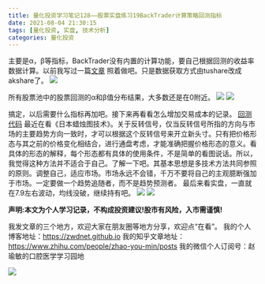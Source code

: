 ```yaml
---
title: 量化投资学习笔记128——股票实盘练习19BackTrader计算策略回测指标
date: 2021-08-04 21:30:15
tags: [量化投资, 实盘, 技术分析]
categories: 量化投资
---
```

主要是α，β等指标，BackTrader没有内置的计算功能，要自己根据回测的收益率数据计算。以前我写过一篇[文章](https://zhuanlan.zhihu.com/p/164533005)
照着做吧。只是数据获取方式由tushare改成akshare了。
![](https://zymblog-1258069789.cos.ap-chengdu.myqcloud.com/blog0178-QTLearn/98/01.jpg)

所有股票池中的股票回测的α和β值分布结果，大多数还是在0附近。
![](https://zymblog-1258069789.cos.ap-chengdu.myqcloud.com/blog0178-QTLearn/98/02.png)
![](https://zymblog-1258069789.cos.ap-chengdu.myqcloud.com/blog0178-QTLearn/98/03.png)


搞定，以后需要什么指标再加吧。接下来再看看怎么增加交易成本的记录。
[回测代码](https://github.com/zwdnet/stockpractice/blob/main/ma/doBacktest.py)
最近在看《日本蜡烛图技术》。关于反转信号，仅当反转信号所指的方向与市场的主要趋势方向一致时，才可以根据这个反转信号来开立新头寸。只有把价格形态与其之前的价格变化相结合，进行通盘考虑，才能准确把握价格形态的意义。看具体的形态的解释，每个形态都有具体的使用条件，不是简单的看图说话。所以，我觉得这种方法并不适合于自己。了解一下吧。其基本思想是多技术方法共同参照的原则。调整自己，适应市场。市场永远不会错，千万不要将自己的主观臆断强加于市场。一定要做一个趋势追随者，而不是趋势预测者。
最后来看实盘，一直就在7.9左右波动，均线没破，继续持有吧。
![](https://zymblog-1258069789.cos.ap-chengdu.myqcloud.com/blog0178-QTLearn/98/04.jpg)
![](https://zymblog-1258069789.cos.ap-chengdu.myqcloud.com/blog0178-QTLearn/98/05.jpg)




**声明:本文为个人学习记录，不构成投资建议!股市有风险，入市需谨慎!**




我发文章的三个地方，欢迎大家在朋友圈等地方分享，欢迎点“在看”。
我的个人博客地址：https://zwdnet.github.io
我的知乎文章地址： https://www.zhihu.com/people/zhao-you-min/posts
我的微信个人订阅号：赵瑜敏的口腔医学学习园地




![](https://zymblog-1258069789.cos.ap-chengdu.myqcloud.com/other/wx.jpg)